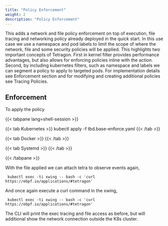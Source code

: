 ```yaml
---
title: "Policy Enforcement"
weight: 2
description: "Policy Enforcement"
---
```


This adds a network and file policy enforcement on top of execution, file tracing
and networking policy already deployed in the quick start. In this use case we
use a namespace and pod labels to limit the scope of where the network, file
and some security policies will be applied. This highlights two important concepts
of Tetragon. First in kernel filter provides performance advantages, but also allows for
enforcing policies inline with the action. Second, by including kubernetes
filters, such as namespace and labels we can segment a policy to apply to
targeted pods. For implementation details see Enforcement section and for
modifying and creating additional policies see Tracing Policies.

## Enforcement

To apply the policy

{{< tabpane lang=shell-session >}}

{{< tab Kubernetes >}}
kubectl apply -f tbd.base-enforce.yaml
{{< /tab >}}

{{< tab Docker >}}
{{< /tab >}}

{{< tab Systemd >}}
{{< /tab >}}

{{< /tabpane >}}

With the file applied we can attach tetra to observe events again,

```shell-session
 kubectl exec -ti xwing -- bash -c 'curl https://ebpf.io/applications/#tetragon'
```

And once again execute a curl command in the xwing,

```shell-session
 kubectl exec -ti xwing -- bash -c 'curl https://ebpf.io/applications/#tetragon'
```

The CLI will print the exec tracing and file access as before, but will additional show the network connection outside the K8s cluster.

#
